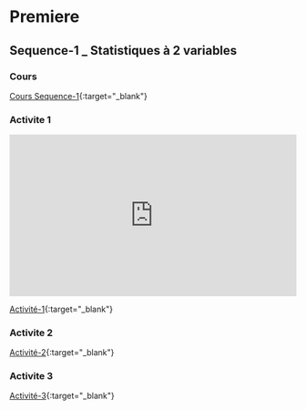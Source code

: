 # Premiere

## Sequence-1 _ Statistiques à 2 variables

### Cours

[Cours Sequence-1](./1_Seq1_Co.pdf){:target="_blank"}


### Activite 1

<div style="position:relative;padding-bottom:56.25%;height:0;overflow:hidden;"> <iframe style="width:100%;height:100%;position:absolute;left:0px;top:0px;overflow:hidden" frameborder="0" type="text/html" src="https://www.dailymotion.com/embed/video/x82nr33?autoplay=1" width="100%" height="100%" allowfullscreen title="Dailymotion Video Player" allow="autoplay"> </iframe> </div>

[Activité-1](./1_Seq1_Act1.pdf){:target="_blank"}

### Activite 2

[Activité-2](./1_Seq1_Act2.pdf){:target="_blank"}


### Activite 3

[Activité-3](./1_Seq1_Act3.pdf){:target="_blank"}

